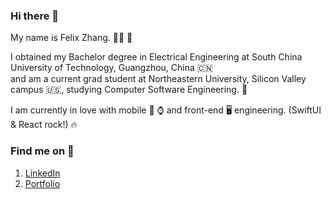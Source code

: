 ### Hi there 👋

My name is Felix Zhang. 👦🏻 🌈

I obtained my Bachelor degree in Electrical Engineering at South China University of Technology, Guangzhou, China 🇨🇳  
and am a current grad student at Northeastern University, Silicon Valley campus 🇺🇸, studying Computer Software Engineering. 🏫

I am currently in love with mobile 📱 ⌚️ and front-end 🖥 engineering. (SwiftUI & React rock!) 🔥

### Find me on 📱

1. [LinkedIn](https://www.linkedin.com/in/fan-zhang-sv/)
2. [Portfolio](https://felixzhang.pro/)

<!--
**fan-zhang-sv/fan-zhang-sv** is a ✨ _special_ ✨ repository because its `README.md` (this file) appears on your GitHub profile.

Here are some ideas to get you started:

- 🔭 I’m currently working on ...
- 🌱 I’m currently learning ...
- 👯 I’m looking to collaborate on ...
- 🤔 I’m looking for help with ...
- 💬 Ask me about ...
- 📫 How to reach me: ...
- 😄 Pronouns: ...
- ⚡ Fun fact: ...
-->
